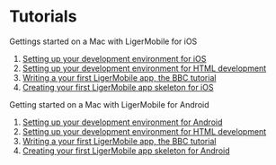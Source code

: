 # Tutorials

Gettings started on a Mac with LigerMobile for iOS

1. [Setting up your development environment for iOS](1-getting-started-mac-ios.md)
1. [Setting up your development environment for HTML development](2-getting-started-html.md)
1. [Writing a your first LigerMobile app, the BBC tutorial](3-liger-app-tutorial.md)
1. [Creating your first LigerMobile app skeleton for iOS](4-ios-skeleton.md)

Getting started on a Mac with LigerMobile for Android

1. [Setting up your development environment for Android](1-getting-started-mac-android.md)
1. [Setting up your development environment for HTML development](2-getting-started-html.md)
1. [Writing a your first LigerMobile app, the BBC tutorial](3-liger-app-tutorial.md)
1. [Creating your first LigerMobile app skeleton for Android](4-android-skeleton.md)
